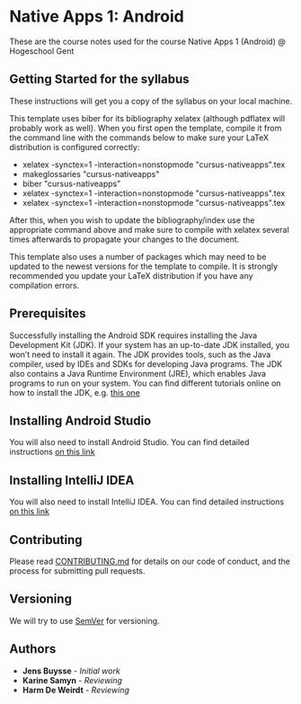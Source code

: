 # Native Apps 1: Android

These are the course notes used for the course Native Apps 1 (Android) @ Hogeschool Gent

## Getting Started for the syllabus

These instructions will get you a copy of the syllabus on your local machine.

This template uses biber for its bibliography xelatex (although pdflatex will probably work as well).
When you first open the template, compile it from the command line with the
commands below to make sure your LaTeX distribution is configured correctly:

* xelatex -synctex=1 -interaction=nonstopmode "cursus-nativeapps".tex
* makeglossaries "cursus-nativeapps"
* biber "cursus-nativeapps"
* xelatex -synctex=1 -interaction=nonstopmode "cursus-nativeapps".tex
* xelatex -synctex=1 -interaction=nonstopmode "cursus-nativeapps".tex

After this, when you wish to update the bibliography/index use the appropriate
command above and make sure to compile with xelatex several times
afterwards to propagate your changes to the document.

This template also uses a number of packages which may need to be
updated to the newest versions for the template to compile. It is strongly
recommended you update your LaTeX distribution if you have any
compilation errors.



## Prerequisites

Successfully installing the Android SDK requires installing the Java Development Kit (JDK). If your system has an up-to-date JDK installed, you won’t need to install it again. The JDK provides tools, such as the Java compiler, used by IDEs and SDKs for developing Java programs. The JDK also contains a Java Runtime Environment (JRE), which enables Java programs to run on your system. You can find different tutorials online on how to install the JDK, e.g. [this one](https://www3.ntu.edu.sg/home/ehchua/programming/howto/JDK_HowTo.html)


## Installing Android Studio

You will also need to install Android Studio. You can find detailed instructions [on this link](https://developer.android.com/studio/install.html)

## Installing IntelliJ IDEA

You will also need to install IntelliJ IDEA. You can find detailed instructions [on this link](https://www.jetbrains.com/idea/download/)

## Contributing

Please read [CONTRIBUTING.md](https://github.com/eothein/nativeapps1/blob/master/contribute.md) for details on our code of conduct, and the process for submitting pull requests.


## Versioning

We will try to  use [SemVer](http://semver.org/) for versioning. 

## Authors

* **Jens Buysse** - *Initial work*
* **Karine Samyn** - *Reviewing*
* **Harm De Weirdt** - *Reviewing*

